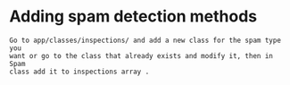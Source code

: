 # Adding spam detection methods 
    Go to app/classes/inspections/ and add a new class for the spam type you
    want or go to the class that already exists and modify it, then in Spam
    class add it to inspections array .
